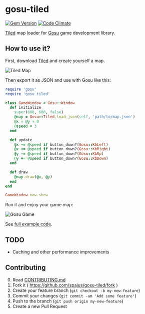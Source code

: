 # gosu-tiled

[![Gem Version](https://badge.fury.io/rb/gosu_tiled.svg)](http://badge.fury.io/rb/gosu_tiled)
[![Code Climate](https://codeclimate.com/github/spajus/gosu-tiled.png)](https://codeclimate.com/github/spajus/gosu-tiled)

[Tiled](http://www.mapeditor.org/) map loader for [Gosu](http://www.libgosu.org) game development library.

## How to use it?

First, download [Tiled](http://www.mapeditor.org/) and create yourself a map.

![Tiled Map](https://raw.githubusercontent.com/spajus/gosu-tiled/master/examples/screenshots/tiled.png)

Then export it as JSON and use with Gosu like this:

```ruby
require 'gosu'
require 'gosu_tiled'

class GameWindow < Gosu::Window
  def initialize
    super(800, 600, false)
    @map = Gosu::Tiled.load_json(self, 'path/to/map.json')
    @x = @y = 0
    @speed = 3
  end

  def update
    @x -= @speed if button_down?(Gosu::KbLeft)
    @x += @speed if button_down?(Gosu::KbRight)
    @y -= @speed if button_down?(Gosu::KbUp)
    @y += @speed if button_down?(Gosu::KbDown)
  end

  def draw
    @map.draw(@x, @y)
  end
end

GameWindow.new.show
```

Run it and enjoy your game map:

![Gosu Game](https://raw.githubusercontent.com/spajus/gosu-tiled/master/examples/screenshots/gosu_tiled.gif)

See [full example code](https://github.com/spajus/gosu-tiled/blob/master/examples/panorama.rb).

## TODO

- Caching and other performance improvements

## Contributing

0. Read [CONTRIBUTING.md](https://github.com/spajus/gosu-tiled/blob/master/CONTRIBUTING.md)
1. Fork it ( https://github.com/spajus/gosu-tiled/fork )
2. Create your feature branch (`git checkout -b my-new-feature`)
3. Commit your changes (`git commit -am 'Add some feature'`)
4. Push to the branch (`git push origin my-new-feature`)
5. Create a new Pull Request
